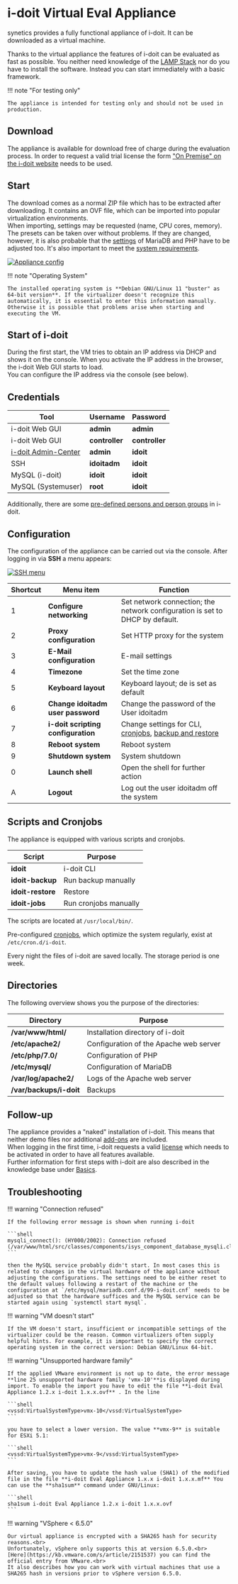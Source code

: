 # i-doit Virtual Eval Appliance

synetics provides a fully functional appliance of i-doit. It can be downloaded as a virtual machine.

Thanks to the virtual appliance the features of i-doit can be evaluated as fast as possible. You neither need knowledge of the [LAMP Stack](../system-requirements.md) nor do you have to install the software. Instead you can start immediately with a basic framework.

!!! note "For testing only"

    The appliance is intended for testing only and should not be used in production.

## Download

The appliance is available for download free of charge during the evaluation process. In order to request a valid trial license the form ["On Premise" on the i-doit website](https://www.i-doit.com/en/30-days-trial/) needs to be used.

## Start

The download comes as a normal ZIP file which has to be extracted after downloading. It contains an OVF file, which can be imported into popular virtualization environments.<br>
When importing, settings may be requested (name, CPU cores, memory). The presets can be taken over without problems. If they are changed, however, it is also probable that the [settings](../manual-installation/system-settings.md) of MariaDB and PHP have to be adjusted too. It's also important to meet the [system requirements](../system-requirements.md).

[![Appliance config](../../assets/images/en/installation/manual-installation/virtual-appliance/1-va.png)](../../assets/images/en/installation/manual-installation/virtual-appliance/1-va.png)

!!! note "Operating System"

    The installed operating system is **Debian GNU/Linux 11 "buster" as 64-bit version**. If the virtualizer doesn't recognize this automatically, it is essential to enter this information manually. Otherwise it is possible that problems arise when starting and executing the VM.

## Start of i-doit

During the first start, the VM tries to obtain an IP address via DHCP and shows it on the console. When you activate the IP address in the browser, the i-doit Web GUI starts to load.<br>
You can configure the IP address via the console (see below).

## Credentials

| Tool | Username | Password |
| --- | --- | --- |
| i-doit Web GUI | **admin** | **admin** |
| i-doit Web GUI | **controller** | **controller** |
| [i-doit Admin-Center](../../system-administration/admin-center.md) | **admin** | **idoit** |
| SSH | **idoitadm** | **idoit** |
| MySQL (i-doit) | **idoit** | **idoit** |
| MySQL (Systemuser) | **root** | **idoit** |

Additionally, there are some [pre-defined persons and person groups](../../basics/initial-login.md) in i-doit.

## Configuration

The configuration of the appliance can be carried out via the console. After logging in via **SSH** a menu appears:

[![SSH menu](../../assets/images/en/installation/manual-installation/virtual-appliance/2-va.png)](../../assets/images/en/installation/manual-installation/virtual-appliance/2-va.png)

| Shortcut | Menu item | Function |
| --- | --- | --- |
| 1 | **Configure networking** | Set network connection; the network configuration is set to DHCP by default. |
| 2 | **Proxy configuration** | Set HTTP proxy for the system |
| 3 | **E-Mail configuration** | E-mail settings |
| 4 | **Timezone** | Set the time zone |
| 5 | **Keyboard layout** | Keyboard layout; de is set as default |
| 6 | **Change idoitadm user password** | Change the password of the User idoitadm |
| 7 | **i-doit scripting configuration** | Change settings for CLI, [cronjobs](../../maintenance-and-operation/cronjob-setup.md), [backup and restore](../../maintenance-and-operation/backup-and-recovery/index.md) |
| 8 | **Reboot system** | Reboot system |
| 9 | **Shutdown system** | System shutdown |
| 0 | **Launch shell** | Open the shell for further action |
| A | **Logout** | Log out the user idoitadm off the system |

## Scripts and Cronjobs

The appliance is equipped with various scripts and cronjobs.

| Script | Purpose |
| --- | --- |
| **idoit** | i-doit CLI |
| **idoit-backup** | Run backup manually |
| **idoit-restore** | Restore |
| **idoit-jobs** | Run cronjobs manually |

The scripts are located at `/usr/local/bin/`.

Pre-configured [cronjobs](../../automation-and-integration/cli/index.md), which optimize the system regularly, exist at `/etc/cron.d/i-doit`.

Every night the files of i-doit are saved locally. The storage period is one week.

## Directories

The following overview shows you the purpose of the directories:

| Directory | Purpose |
| --- | --- |
| **/var/www/html/** | Installation directory of i-doit |
| **/etc/apache2/** | Configuration of the Apache web server |
| **/etc/php/7.0/** | Configuration of PHP |
| **/etc/mysql/** | Configuration of MariaDB |
| **/var/log/apache2/** | Logs of the Apache web server |
| **/var/backups/i-doit** | Backups |

## Follow-up

The appliance provides a "naked" installation of i-doit. This means that neither demo files nor additional [add-ons](../../i-doit-add-ons/index.md) are included.<br>
When logging in the first time, i-doit requests a valid [license](../../maintenance-and-operation/activate-license.md) which needs to be activated in order to have all features available.<br>
Further information for first steps with i-doit are also described in the knowledge base under [Basics](../../basics/index.md).

## Troubleshooting

!!! warning "Connection refused"

    If the following error message is shown when running i-doit

    ```shell
    mysqli_connect(): (HY000/2002): Connection refused (/var/www/html/src/classes/components/isys_component_database_mysqli.class.php:16)
    ```

    then the MySQL service probably didn't start. In most cases this is related to changes in the virtual hardware of the appliance without adjusting the configurations. The settings need to be either reset to the default values following a restart of the machine or the configuration at `/etc/mysql/mariadb.conf.d/99-i-doit.cnf` needs to be adjusted so that the hardware suffices and the MySQL service can be started again using `systemctl start mysql`.

!!! warning "VM doesn't start"

    If the VM doesn't start, insufficient or incompatible settings of the virtualizer could be the reason. Common virtualizers often supply helpful hints. For example, it is important to specify the correct operating system in the correct version: Debian GNU/Linux 64-bit.

!!! warning  "Unsupported hardware family"

    If the applied VMware environment is not up to date, the error message **line 25 unsupported hardware family 'vmx-10'**is displayed during import. To enable the import you have to edit the file **i-doit Eval Appliance 1.2.x i-doit 1.x.x.ovf** . In the line

    ```shell
    <vssd:VirtualSystemType>vmx-10</vssd:VirtualSystemType>
    ```

    you have to select a lower version. The value **vmx-9** is suitable for ESXi 5.1:

    ```shell
    <vssd:VirtualSystemType>vmx-9</vssd:VirtualSystemType>
    ```

    After saving, you have to update the hash value (SHA1) of the modified file in the file **i-doit Eval Appliance 1.x.x i-doit 1.x.x.mf** You can use the **sha1sum** command under GNU/Linux:

    ```shell
    sha1sum i-doit Eval Appliance 1.2.x i-doit 1.x.x.ovf
    ```

!!! warning  "VSphere < 6.5.0"

    Our virtual appliance is encrypted with a SHA265 hash for security reasons.<br>
    Unfortunately, vSphere only supports this at version 6.5.0.<br>
    [Here](https://kb.vmware.com/s/article/2151537) you can find the official entry from VMware.<br>
    It also describes how you can work with virtual machines that use a SHA265 hash in versions prior to vSphere version 6.5.0.
